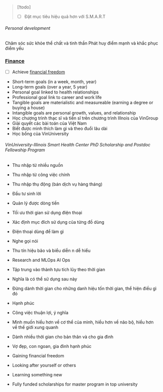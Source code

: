 > [!todo] 
> - [ ] Đặt mục tiêu hiệu quả hơn với S.M.A.R.T

###### Personal development

Chăm sóc sức khỏe thể chất và tinh thần
Phát huy điểm mạnh và khắc phục điểm yếu

### [Finance](Finance.md)

- [ ] Achieve [financial freedom](Financial%20Freedom.md)

- Short-term goals (in a week, month, year)
- Long-term goals (over a year, 5 year)
- Personal goal linked to health relationships
- Professional goal link to career and work life
- Tangible goals are materialistic and measureable (earning a degree or buying a house)
- Intangible goals are personal growth, values, and relationship
- Học chương trình thạc sĩ và tiến sĩ trên chương trình Illnois của VinGroup
- Giải quyết các bài toán của Việt Nam
- Biết được mình thích làm gì và theo đuổi lâu dài
- Học bổng của VinUniversity

###### VinUniversity-Illinois Smart Health Center PhD Scholarship and Postdoc Fellowship Program

- Thu nhập từ nhiều nguồn
- Thu nhập từ công việc chính
- Thu nhập thụ động (bán dịch vụ hàng tháng)
- Đầu tư sinh lời
- Quản lý được dòng tiền
- Tối ưu thời gian sử dụng điện thoại
- Xác định mục đích sử dụng của từng đồ dùng
- Điện thoại dùng để làm gì
- Nghe gọi nói 
- Thu tín hiệu bão và biểu diễn n dễ hiểu 
- Research and MLOps AI Ops
- Tập trung vào thành tựu tích lũy theo thời gian 
- Nghĩa là có thể sử dụng sau này 
- Đừng dành thời gian cho những danh hiệu tốn thời gian, thể hiện điều gì đó

- Hạnh phúc
    
- Công việc thuận lợi, ý nghĩa
- Mình muốn hiểu hơn về cơ thể của mình, hiểu hơn về não bộ, hiểu hơn về thế giới xung quanh
- Dành nhiều thời gian cho bản thân và cho gia đình
- Vợ đẹp, con ngoan, gia đình hạnh phúc
- Gaining financial freedom
- Looking after yourself or others
- Learning something new
- Fully funded scholarships for master program in top university